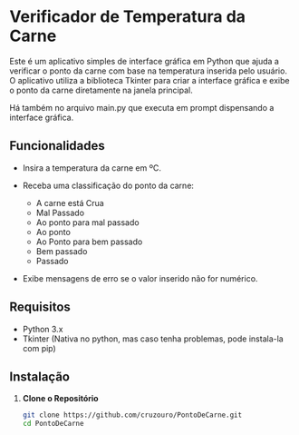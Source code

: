 # Verificador de Temperatura da Carne

Este é um aplicativo simples de interface gráfica em Python que ajuda a verificar o ponto da carne com base na temperatura inserida pelo usuário. O aplicativo utiliza a biblioteca Tkinter para criar a interface gráfica e exibe o ponto da carne diretamente na janela principal.

Há também no arquivo main.py que executa em prompt dispensando a interface gráfica.

## Funcionalidades

- Insira a temperatura da carne em ºC.
- Receba uma classificação do ponto da carne:
  - A carne está Crua
  - Mal Passado
  - Ao ponto para mal passado
  - Ao ponto
  - Ao Ponto para bem passado
  - Bem passado
  - Passado

- Exibe mensagens de erro se o valor inserido não for numérico.

## Requisitos

- Python 3.x
- Tkinter (Nativa no python, mas caso tenha problemas, pode instala-la com pip)

## Instalação

1. **Clone o Repositório**

   ```bash
   git clone https://github.com/cruzouro/PontoDeCarne.git
   cd PontoDeCarne